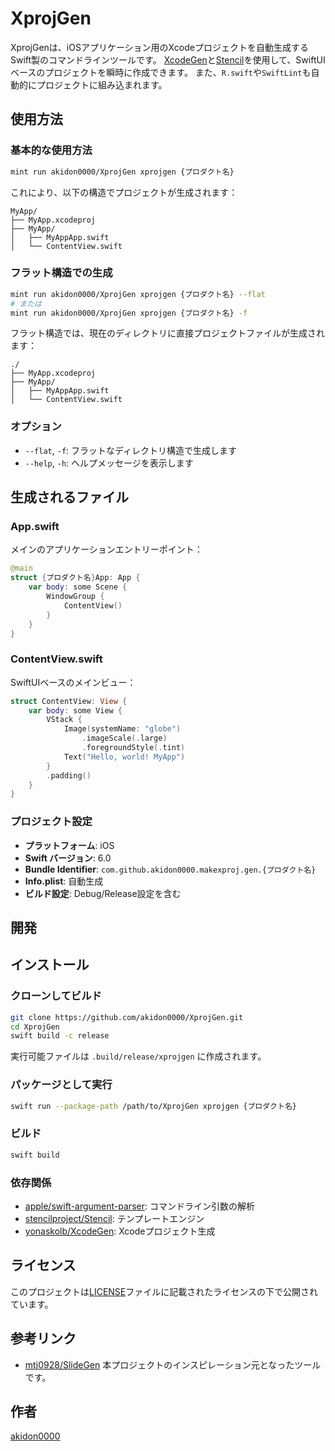 # XprojGen

XprojGenは、iOSアプリケーション用のXcodeプロジェクトを自動生成するSwift製のコマンドラインツールです。
[XcodeGen](https://github.com/yonaskolb/XcodeGen)と[Stencil](https://github.com/stencilproject/Stencil)を使用して、SwiftUIベースのプロジェクトを瞬時に作成できます。
また、`R.swift`や`SwiftLint`も自動的にプロジェクトに組み込まれます。

## 使用方法

### 基本的な使用方法

```bash
mint run akidon0000/XprojGen xprojgen {プロダクト名}
```

これにより、以下の構造でプロジェクトが生成されます：

```
MyApp/
├── MyApp.xcodeproj
├── MyApp/
│   ├── MyAppApp.swift
│   └── ContentView.swift
```

### フラット構造での生成

```bash
mint run akidon0000/XprojGen xprojgen {プロダクト名} --flat
# または
mint run akidon0000/XprojGen xprojgen {プロダクト名} -f
```

フラット構造では、現在のディレクトリに直接プロジェクトファイルが生成されます：

```
./
├── MyApp.xcodeproj
├── MyApp/
│   ├── MyAppApp.swift
│   └── ContentView.swift
```

### オプション

- `--flat`, `-f`: フラットなディレクトリ構造で生成します
- `--help`, `-h`: ヘルプメッセージを表示します

## 生成されるファイル

### App.swift
メインのアプリケーションエントリーポイント：

```swift
@main
struct {プロダクト名}App: App {
    var body: some Scene {
        WindowGroup {
            ContentView()
        }
    }
}
```

### ContentView.swift
SwiftUIベースのメインビュー：

```swift
struct ContentView: View {
    var body: some View {
        VStack {
            Image(systemName: "globe")
                .imageScale(.large)
                .foregroundStyle(.tint)
            Text("Hello, world! MyApp")
        }
        .padding()
    }
}
```

### プロジェクト設定
- **プラットフォーム**: iOS
- **Swift バージョン**: 6.0
- **Bundle Identifier**: `com.github.akidon0000.makexproj.gen.{プロダクト名}`
- **Info.plist**: 自動生成
- **ビルド設定**: Debug/Release設定を含む

## 開発

## インストール

### クローンしてビルド

```bash
git clone https://github.com/akidon0000/XprojGen.git
cd XprojGen
swift build -c release
```

実行可能ファイルは `.build/release/xprojgen` に作成されます。

### パッケージとして実行

```bash
swift run --package-path /path/to/XprojGen xprojgen {プロダクト名}
```

### ビルド

```bash
swift build
```

### 依存関係

- [apple/swift-argument-parser](https://github.com/apple/swift-argument-parser): コマンドライン引数の解析
- [stencilproject/Stencil](https://github.com/stencilproject/Stencil): テンプレートエンジン
- [yonaskolb/XcodeGen](https://github.com/yonaskolb/XcodeGen): Xcodeプロジェクト生成

## ライセンス

このプロジェクトは[LICENSE](LICENSE)ファイルに記載されたライセンスの下で公開されています。

## 参考リンク

- [mtj0928/SlideGen](https://github.com/mtj0928/SlideGen)
  本プロジェクトのインスピレーション元となったツールです。

## 作者

[akidon0000](https://x.com/akidon0000)
